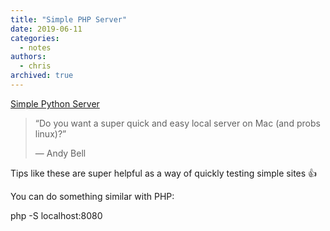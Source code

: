 ```yaml
---
title: "Simple PHP Server"
date: 2019-06-11
categories:
  - notes
authors:
  - chris
archived: true
---
```


[Simple Python Server](https://andy-bell.design/notes/191/)

> “Do you want a super quick and easy local server on Mac (and probs linux)?”
>
> &mdash; Andy Bell

Tips like these are super helpful as a way of quickly testing simple sites 👍

You can do something similar with PHP:

php -S localhost:8080
